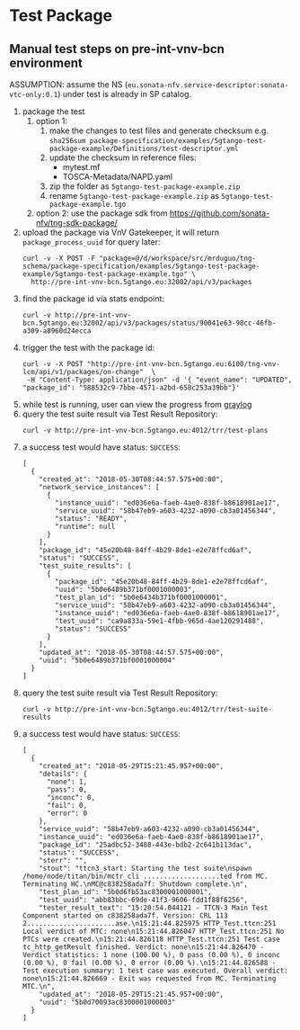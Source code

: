 # Test Package


## Manual test steps on pre-int-vnv-bcn environment

ASSUMPTION: assume the NS (`eu.sonata-nfv.service-descriptor:sonata-vtc-only:0.1`) under test is already in SP catalog.

1. package the test
   1. option 1:
      1. make the changes to test files and generate checksum e.g. `sha256sum package-specification/examples/5gtango-test-package-example/Definitions/test-descriptor.yml` 
      1. update the checksum in reference files:
           * mytest.mf
           * TOSCA-Metadata/NAPD.yaml
      1. zip the folder as `5gtango-test-package-example.zip`
      1. rename `5gtango-test-package-example.zip` as `5gtango-test-package-example.tgo`
   1. option 2: use the package sdk from https://github.com/sonata-nfv/tng-sdk-package/
1. upload the package via VnV Gatekeeper, it will return `package_process_uuid` for query later:
    ```
    curl -v -X POST -F "package=@/d/workspace/src/mrduguo/tng-schema/package-specification/examples/5gtango-test-package-example/5gtango-test-package-example.tgo" \
      http://pre-int-vnv-bcn.5gtango.eu:32002/api/v3/packages
    ```
1. find the package id via stats endpoint:
    ```
    curl -v http://pre-int-vnv-bcn.5gtango.eu:32002/api/v3/packages/status/90041e63-98cc-46fb-a309-a8960d24ecca
    ```
1. trigger the test with the package id:
    ```
    curl -v -X POST "http://pre-int-vnv-bcn.5gtango.eu:6100/tng-vnv-lcm/api/v1/packages/on-change"  \
     -H "Content-Type: application/json" -d '{ "event_name": "UPDATED", "package_id": "588532c9-7bbe-4571-a2bd-658c253a39bb"}'
    ```
1. while test is running, user can view the progress from [graylog](http://logs.sonata-nfv.eu/search?rangetype=relative&fields=message&width=1536&highlightMessage=&relative=7200&q=pre-int-vnv-bcn+AND+container_name%3Atng%5C-vnv%5C-tee)
1. query the test suite result via Test Result Repository:
    ```
    curl -v http://pre-int-vnv-bcn.5gtango.eu:4012/trr/test-plans
    ```
1. a success test would have status:  `SUCCESS`:
    ```
    [
      {
        "created_at": "2018-05-30T08:44:57.575+00:00",
        "network_service_instances": [
          {
            "instance_uuid": "ed036e6a-faeb-4ae0-838f-b8618901ae17",
            "service_uuid": "58b47eb9-a603-4232-a090-cb3a01456344",
            "status": "READY",
            "runtime": null
          }
        ],
        "package_id": "45e20b48-84ff-4b29-8de1-e2e78ffcd6af",
        "status": "SUCCESS",
        "test_suite_results": [
          {
            "package_id": "45e20b48-84ff-4b29-8de1-e2e78ffcd6af",
            "uuid": "5b0e6489b371bf0001000003",
            "test_plan_id": "5b0e6434b371bf0001000001",
            "service_uuid": "58b47eb9-a603-4232-a090-cb3a01456344",
            "instance_uuid": "ed036e6a-faeb-4ae0-838f-b8618901ae17",
            "test_uuid": "ca9a833a-59e1-4fbb-965d-4ae120291488",
            "status": "SUCCESS"
          }
        ],
        "updated_at": "2018-05-30T08:44:57.575+00:00",
        "uuid": "5b0e6489b371bf0001000004"
      }
    ]
    ```
1. query the test suite result via Test Result Repository:
    ```
    curl -v http://pre-int-vnv-bcn.5gtango.eu:4012/trr/test-suite-results
    ```
1. a success test would have status: `SUCCESS`:
    ```
    [
      {
        "created_at": "2018-05-29T15:21:45.957+00:00",
        "details": {
          "none": 1,
          "pass": 0,
          "inconc": 0,
          "fail": 0,
          "error": 0
        },
        "service_uuid": "58b47eb9-a603-4232-a090-cb3a01456344",
        "instance_uuid": "ed036e6a-faeb-4ae0-838f-b8618901ae17",
        "package_id": "25adbc52-3488-443e-bdb2-2c641b113dac",
        "status": "SUCCESS",
        "sterr": "",
        "stout": "ttcn3_start: Starting the test suite\nspawn /home/node/titan/bin/mctr_cli ...................ted from MC. Terminating HC.\nMC@c838258ada7f: Shutdown complete.\n",
        "test_plan_id": "5b0d6fb53ac8300001000001",
        "test_uuid": "abb83bbc-69de-41f3-9606-fdd1f88f6256",
        "tester_result_text": "15:20:54.044121 - TTCN-3 Main Test Component started on c838258ada7f. Version: CRL 113 2......................ase.\n15:21:44.825975 HTTP_Test.ttcn:251 Local verdict of MTC: none\n15:21:44.826047 HTTP_Test.ttcn:251 No PTCs were created.\n15:21:44.826118 HTTP_Test.ttcn:251 Test case tc_http_getResult finished. Verdict: none\n15:21:44.826470 - Verdict statistics: 1 none (100.00 %), 0 pass (0.00 %), 0 inconc (0.00 %), 0 fail (0.00 %), 0 error (0.00 %).\n15:21:44.826588 - Test execution summary: 1 test case was executed. Overall verdict: none\n15:21:44.826669 - Exit was requested from MC. Terminating MTC.\n",
        "updated_at": "2018-05-29T15:21:45.957+00:00",
        "uuid": "5b0d70093ac8300001000003"
      }
    ]
    ```
    